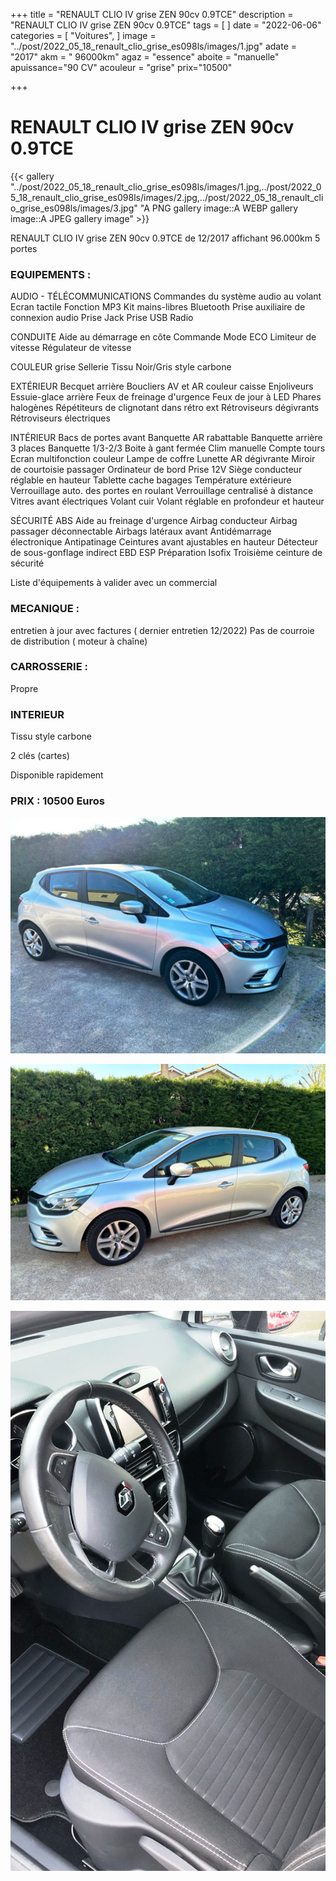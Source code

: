 +++
title = "RENAULT CLIO IV grise ZEN 90cv 0.9TCE"
description = "RENAULT CLIO IV grise ZEN 90cv 0.9TCE"
tags = [
]
date = "2022-06-06"
categories = [
    "Voitures",
]
image = "../post/2022_05_18_renault_clio_grise_es098ls/images/1.jpg"
adate = "2017"
akm = " 96000km"
agaz = "essence"
aboite = "manuelle"
apuissance="90 CV"
acouleur = "grise"
prix="10500"

+++

# RENAULT CLIO IV grise ZEN 90cv 0.9TCE

{{< gallery "../post/2022_05_18_renault_clio_grise_es098ls/images/1.jpg,../post/2022_05_18_renault_clio_grise_es098ls/images/2.jpg,../post/2022_05_18_renault_clio_grise_es098ls/images/3.jpg" "A PNG gallery image::A WEBP gallery image::A JPEG gallery image" >}}



RENAULT CLIO IV grise ZEN 90cv 0.9TCE de 12/2017 affichant 96.000km
5 portes

### EQUIPEMENTS :

AUDIO - TÉLÉCOMMUNICATIONS
Commandes du système audio au volant
Ecran tactile
Fonction MP3
Kit mains-libres Bluetooth
Prise auxiliaire de connexion audio
Prise Jack
Prise USB
Radio

CONDUITE
Aide au démarrage en côte
Commande Mode ECO
Limiteur de vitesse
Régulateur de vitesse

COULEUR
grise 
Sellerie Tissu Noir/Gris style carbone


EXTÉRIEUR
Becquet arrière
Boucliers AV et AR couleur caisse
Enjoliveurs
Essuie-glace arrière
Feux de freinage d'urgence
Feux de jour à LED
Phares halogènes
Répétiteurs de clignotant dans rétro ext
Rétroviseurs dégivrants
Rétroviseurs électriques

INTÉRIEUR
Bacs de portes avant
Banquette AR rabattable
Banquette arrière 3 places
Banquette 1/3-2/3
Boite à gant fermée
Clim manuelle
Compte tours
Ecran multifonction couleur
Lampe de coffre
Lunette AR dégivrante
Miroir de courtoisie passager
Ordinateur de bord
Prise 12V
Siège conducteur réglable en hauteur
Tablette cache bagages
Température extérieure
Verrouillage auto. des portes en roulant
Verrouillage centralisé à distance
Vitres avant électriques
Volant cuir
Volant réglable en profondeur et hauteur

SÉCURITÉ
ABS
Aide au freinage d'urgence
Airbag conducteur
Airbag passager déconnectable
Airbags latéraux avant
Antidémarrage électronique
Antipatinage
Ceintures avant ajustables en hauteur
Détecteur de sous-gonflage indirect
EBD
ESP
Préparation Isofix
Troisième ceinture de sécurité

Liste d'équipements à valider avec un commercial


### MECANIQUE :
entretien à jour avec factures ( dernier entretien 12/2022)
Pas de courroie de distribution ( moteur à chaîne)

### CARROSSERIE :
Propre

###  INTERIEUR
Tissu style carbone

2 clés (cartes)


Disponible rapidement

### PRIX : 10500 Euros


<!-- more -->


![](images/1.jpg)

![](images/2.jpg)

![](images/3.jpg)


